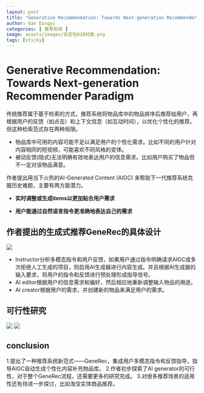 ```yaml
---
layout: post
title: "Generative Recommendation: Towards Next-generation Recommender Paradigm"
author: Gan Dingyi
categories: [ 推荐系统 ]
image: assets/images/甘定怡828封面.png
tags: [sticky]
---
```

# Generative Recommendation: Towards Next-generation Recommender Paradigm


传统推荐属于基于检索的方式，推荐系统将物品库中的物品排序后推荐给用户，再根据用户的反馈（如点击）和上下文信息（如互动时间），以优化个性化的推荐。但这种检索范式存在两种局限。


+ 物品库中可用的内容可能不足以满足用户的个性化需求。比如不同的用户针对内容相同的短视频，可能喜欢不同风格的变体。
+ 被动反馈(隐式)无法明确有效地表达用户的信息需求。比如用户购买了物品但不一定对该物品满意。


作者提出用当下火热的AI-Generated Content (AIGC) 来帮助下一代推荐系统克服历史难题，主要有两方面潜力。

+ **实时调整或生成items以更加贴合用户需求**

+ **用户能通过自然语言指令更准确地表达自己的需求** 

## 作者提出的生成式推荐GeneRec的具体设计
![](https://markdown.liuchengtu.com/work/uploads/upload_4eeb420186f9c80c05040ff09773f51b.png)

+ Instructor分析多模态指令和用户反馈，如果用户通过指令明确请求AIGC或多次拒绝人工生成的项目，则启用AI生成器进行内容生成。并且根据AI生成器的输入要求，将用户的指令和反馈进行预处理形成指导信号。
+ AI editor根据用户的信息需求和偏好，然后相应地重新调整输入物品的用途。
+ AI creator根据用户的需求，并创建新的物品来满足用户的需求。


## 可行性研究
![](https://markdown.liuchengtu.com/work/uploads/upload_2826ba91f1fcbc9213b859667fae38e6.png)
![](https://markdown.liuchengtu.com/work/uploads/upload_4ef23da0e573c633f6d6ff699b2376d6.png)


## conclusion
1.提出了一种推荐系统新范式——GeneRec，集成用户多模态指令和反馈指导，指导AIGC自动生成个性化内容补充物品库。
2.作者初步探索了AI generator的可行性，对于整个GeneRec流程，还需要更多的研究完成。
3.对很多推荐场景的适用性还有待进一步探讨，比如淘宝实体商品推荐。

